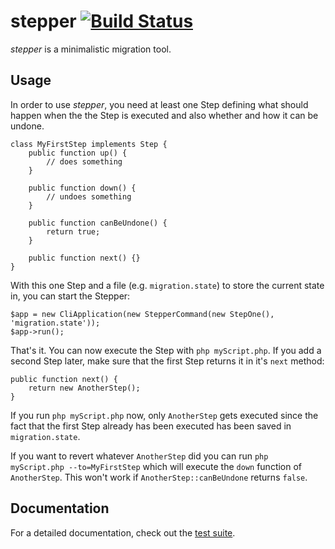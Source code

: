 # stepper [![Build Status](https://travis-ci.org/watoki/stepper.png?branch=master)](https://travis-ci.org/watoki/stepper)

*stepper* is a minimalistic migration tool.

## Usage ##

In order to use *stepper*, you need at least one Step defining what should happen when the the Step is executed and also
whether and how it can be undone.

    class MyFirstStep implements Step {
        public function up() {
            // does something
        }

        public function down() {
            // undoes something
        }

        public function canBeUndone() {
            return true;
        }

        public function next() {}
    }

With this one Step and a file (e.g. `migration.state`) to store the current state in, you can start the Stepper:

    $app = new CliApplication(new StepperCommand(new StepOne(), 'migration.state'));
    $app->run();

That's it. You can now execute the Step with `php myScript.php`. If you add a second Step later, make sure that the first Step
returns it in it's `next` method:

    public function next() {
        return new AnotherStep();
    }

If you run `php myScript.php` now, only `AnotherStep` gets executed since the fact that the first Step already has been executed
has been saved in `migration.state`.

If you want to revert whatever `AnotherStep` did you can run `php myScript.php --to=MyFirstStep` which will execute the `down` function
of `AnotherStep`. This won't work if `AnotherStep::canBeUndone` returns `false`.

## Documentation ##

For a detailed documentation, check out the [test suite].

[test suite]: https://github.com/watoki/stepper/tree/master/spec/watoki/stepper/
